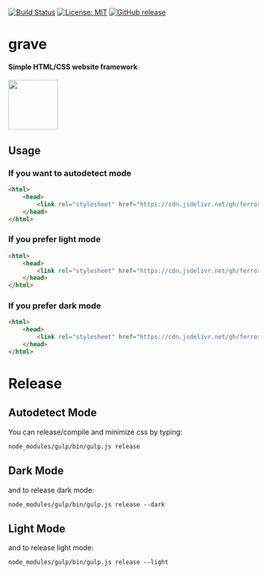 [![Build Status](https://travis-ci.org/Ferror/grave.svg?branch=master)](https://travis-ci.org/Ferror/grave)
[![License: MIT](https://img.shields.io/apm/l/vim-mode.svg)](https://opensource.org/licenses/MIT)
[![GitHub release](https://img.shields.io/github/v/release/ferror/grave.svg)](https://github.com/Ferror/grave/releases)

# grave
#### Simple HTML/CSS website framework

<img src="https://assets.malcherczyk.com/icons/icon_g.svg" width="100" height="100">

## Usage

### If you want to autodetect mode
```html
<html>
    <head>
        <link rel="stylesheet" href="https://cdn.jsdelivr.net/gh/ferror/grave@gh-pages/3.2/grave.min.css">
    </head>
</html>
```

### If you prefer light mode
```html
<html>
    <head>
        <link rel="stylesheet" href="https://cdn.jsdelivr.net/gh/ferror/grave@gh-pages/3.2/grave-light.min.css">
    </head>
</html>
```

### If you prefer dark mode
```html
<html>
    <head>
        <link rel="stylesheet" href="https://cdn.jsdelivr.net/gh/ferror/grave@gh-pages/3.2/grave-dark.min.css">
    </head>
</html>
```

# Release
## Autodetect Mode
You can release/compile and minimize css by typing:
```
node_modules/gulp/bin/gulp.js release
```

## Dark Mode
and to release dark mode:
```
node_modules/gulp/bin/gulp.js release --dark
```

## Light Mode
and to release light mode:
```
node_modules/gulp/bin/gulp.js release --light
```

